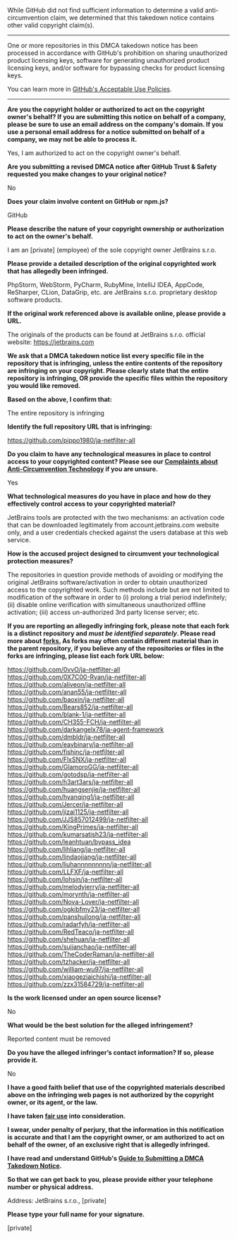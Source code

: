 While GitHub did not find sufficient information to determine a valid anti-circumvention claim, we determined that this takedown notice contains other valid copyright claim(s).

---

One or more repositories in this DMCA takedown notice has been processed in accordance with GitHub's prohibition on sharing unauthorized product licensing keys, software for generating unauthorized product licensing keys, and/or software for bypassing checks for product licensing keys.

You can learn more in [GitHub's Acceptable Use Policies](https://docs.github.com/en/github/site-policy/github-acceptable-use-policies).

---

**Are you the copyright holder or authorized to act on the copyright owner's behalf? If you are submitting this notice on behalf of a company, please be sure to use an email address on the company's domain. If you use a personal email address for a notice submitted on behalf of a company, we may not be able to process it.**

Yes, I am authorized to act on the copyright owner's behalf.

**Are you submitting a revised DMCA notice after GitHub Trust & Safety requested you make changes to your original notice?**

No

**Does your claim involve content on GitHub or npm.js?**

GitHub

**Please describe the nature of your copyright ownership or authorization to act on the owner's behalf.**

I am an [private] (employee) of the sole copyright owner JetBrains s.r.o.

**Please provide a detailed description of the original copyrighted work that has allegedly been infringed.**

PhpStorm, WebStorm, PyCharm, RubyMine, IntelliJ IDEA, AppCode, ReSharper, CLion, DataGrip, etc. are JetBrains s.r.o. proprietary desktop software products.

**If the original work referenced above is available online, please provide a URL.**

The originals of the products can be found at JetBrains s.r.o. official website: https://jetbrains.com

**We ask that a DMCA takedown notice list every specific file in the repository that is infringing, unless the entire contents of the repository are infringing on your copyright. Please clearly state that the entire repository is infringing, OR provide the specific files within the repository you would like removed.**

**Based on the above, I confirm that:**

The entire repository is infringing

**Identify the full repository URL that is infringing:**

https://github.com/pippo1980/ja-netfilter-all

**Do you claim to have any technological measures in place to control access to your copyrighted content? Please see our <a href="https://docs.github.com/articles/guide-to-submitting-a-dmca-takedown-notice#complaints-about-anti-circumvention-technology">Complaints about Anti-Circumvention Technology</a> if you are unsure.**

Yes

**What technological measures do you have in place and how do they effectively control access to your copyrighted material?**

JetBrains tools are protected with the two mechanisms: an activation code that can be downloaded legitimately from account.jetbrains.com website only, and a user credentials checked against the users database at this web service.

**How is the accused project designed to circumvent your technological protection measures?**

The repositories in question provide methods of avoiding or modifying the original JetBrains software/activation in order to obtain unauthorized access to the copyrighted work. Such methods include but are not limited to modification of the software in order to (i) prolong a trial period indefinitely; (ii) disable online verification with simultaneous unauthorized offline activation; (iii) access un-authorized 3rd party license server; etc.

**If you are reporting an allegedly infringing fork, please note that each fork is a distinct repository and <i>must be identified separately</i>. Please read more about <a href="https://docs.github.com/articles/dmca-takedown-policy#b-what-about-forks-or-whats-a-fork">forks.</a> As forks may often contain different material than in the parent repository, if you believe any of the repositories or files in the forks are infringing, please list each fork URL below:**

https://github.com/0vvO/ja-netfilter-all  
https://github.com/0X7C00-Ryan/ja-netfilter-all  
https://github.com/aliveon/ja-netfilter-all  
https://github.com/anan55/ja-netfilter-all  
https://github.com/baoxin/ja-netfilter-all  
https://github.com/Bears852/ja-netfilter-all  
https://github.com/blank-1/ja-netfilter-all  
https://github.com/CH355-FCH/ja-netfilter-all  
https://github.com/darkangelx78/ja-agent-framework  
https://github.com/dmbldr/ja-netfilter-all  
https://github.com/eavbinary/ja-netfilter-all  
https://github.com/fishinc/ja-netfilter-all  
https://github.com/FlxSNX/ja-netfilter-all  
https://github.com/GlamoroGG/ja-netfilter-all  
https://github.com/gotodsp/ja-netfilter-all  
https://github.com/h3art3ars/ja-netfilter-all  
https://github.com/huangsenjie/ja-netfilter-all  
https://github.com/hyanqing1/ja-netfilter-all  
https://github.com/Jercer/ja-netfilter-all  
https://github.com/jizai1125/ja-netfilter-all  
https://github.com/JJS857012499/ja-netfilter-all  
https://github.com/KingPrimes/ja-netfilter-all  
https://github.com/kumarsatish23/ja-netfilter-all  
https://github.com/leanhtuan/bypass_idea  
https://github.com/lihliang/ja-netfilter-all  
https://github.com/lindaojiang/ja-netfilter-all  
https://github.com/liuhannnnnnnnn/ja-netfilter-all  
https://github.com/LLFXF/ja-netfilter-all  
https://github.com/lohsin/ja-netfilter-all  
https://github.com/melodyjerry/ja-netfilter-all  
https://github.com/morynth/ja-netfilter-all  
https://github.com/Nova-Lover/ja-netfilter-all  
https://github.com/ogkibfmy23/ja-netfilter-all  
https://github.com/panshuilong/ja-netfilter-all  
https://github.com/radarfyh/ja-netfilter-all  
https://github.com/RedTeaco/ja-netfilter-all  
https://github.com/shehuan/ja-netfilter-all  
https://github.com/sujianchao/ja-netfilter-all  
https://github.com/TheCoderRaman/ja-netfilter-all  
https://github.com/tzhacker/ja-netfilter-all  
https://github.com/william-wu97/ja-netfilter-all  
https://github.com/xiaogeziaichishi/ja-netfilter-all  
https://github.com/zzx31584729/ja-netfilter-all

**Is the work licensed under an open source license?**

No

**What would be the best solution for the alleged infringement?**

Reported content must be removed

**Do you have the alleged infringer’s contact information? If so, please provide it.**

No

**I have a good faith belief that use of the copyrighted materials described above on the infringing web pages is not authorized by the copyright owner, or its agent, or the law.**

**I have taken <a href="https://www.lumendatabase.org/topics/22">fair use</a> into consideration.**

**I swear, under penalty of perjury, that the information in this notification is accurate and that I am the copyright owner, or am authorized to act on behalf of the owner, of an exclusive right that is allegedly infringed.**

**I have read and understand GitHub's <a href="https://docs.github.com/articles/guide-to-submitting-a-dmca-takedown-notice/">Guide to Submitting a DMCA Takedown Notice</a>.**

**So that we can get back to you, please provide either your telephone number or physical address.**

Address: JetBrains s.r.o., [private]

**Please type your full name for your signature.**

[private]
